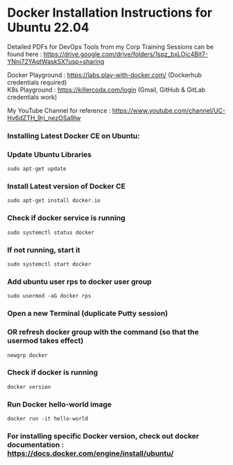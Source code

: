 # Docker Installation Instructions for Ubuntu 22.04

Detailed PDFs for DevOps Tools from my Corp Training Sessions can be found here : 
https://drive.google.com/drive/folders/1spz_bxLOic4Bit7-YNni72YAqtWaskSX?usp=sharing <br>

Docker Playground : https://labs.play-with-docker.com/ (Dockerhub credentials required) <br>
K8s Playground : https://killercoda.com/login (Gmail, GitHub & GitLab credentials work) <br>

My YouTube Channel for reference : https://www.youtube.com/channel/UC-Hv6dZTH_9rj_nezOSa9Iw <br>

### Installing Latest Docker CE on Ubuntu:

### Update Ubuntu Libraries
```
sudo apt-get update
```


### Install Latest version of Docker CE
```
sudo apt-get install docker.io
```

### Check if docker service is running
```
sudo systemctl status docker
```

### If not running, start it
```
sudo systemctl start docker
```

### Add ubuntu user rps to docker user group
```
sudo usermod -aG docker rps
```

### Open a new Terminal (duplicate Putty session)

### OR refresh docker group with the command (so that the usermod takes effect)

```
newgrp docker
```

### Check if docker is running
```
docker version
```

### Run Docker hello-world image
```
docker run -it hello-world
```


### For installing specific Docker version, check out docker documentation : https://docs.docker.com/engine/install/ubuntu/
